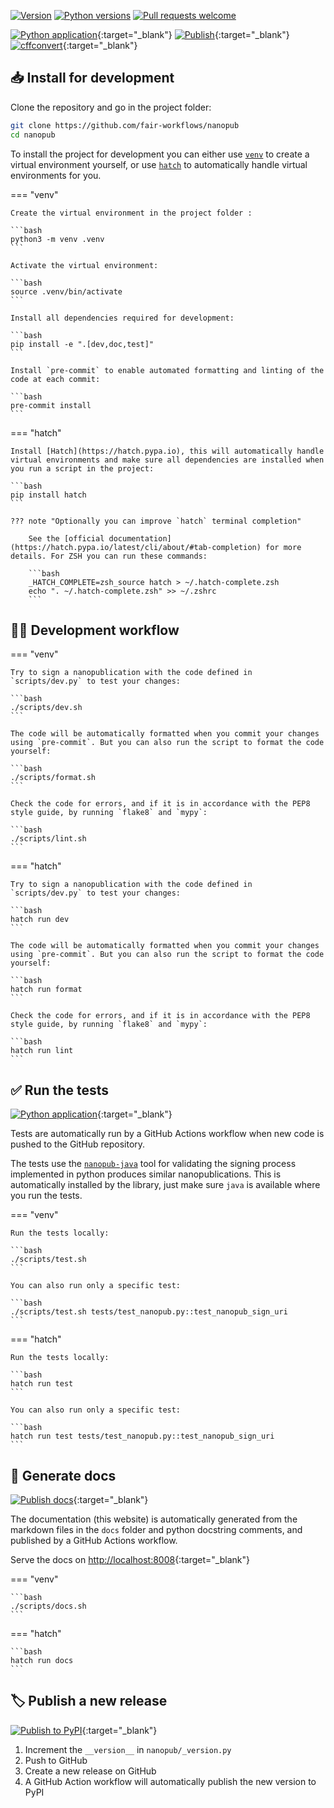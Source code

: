 [![Version](https://img.shields.io/pypi/v/nanopub)](https://pypi.org/project/nanopub) [![Python versions](https://img.shields.io/pypi/pyversions/nanopub)](https://pypi.org/project/nanopub) [![Pull requests welcome](https://img.shields.io/badge/pull%20requests-welcome-brightgreen)](https://github.com/fair-workflows/nanopub/fork)

[![Python application](https://github.com/fair-workflows/nanopub/actions/workflows/build.yml/badge.svg)](https://github.com/fair-workflows/nanopub/actions/workflows/build.yml){:target="_blank"} [![Publish](https://github.com/fair-workflows/nanopub/actions/workflows/pypi.yml/badge.svg)](https://github.com/fair-workflows/nanopub/actions/workflows/pypi.yml){:target="_blank"} [![cffconvert](https://github.com/fair-workflows/nanopub/actions/workflows/cffconvert.yml/badge.svg)](https://github.com/fair-workflows/nanopub/actions/workflows/cffconvert.yml){:target="_blank"}


## 📥 Install for development

Clone the repository and go in the project folder:

```bash
git clone https://github.com/fair-workflows/nanopub
cd nanopub
```

To install the project for development you can either use [`venv`](https://docs.python.org/3/library/venv.html) to create a virtual environment yourself, or use [`hatch`](https://hatch.pypa.io) to automatically handle virtual environments for you.

=== "venv"

    Create the virtual environment in the project folder :

    ```bash
    python3 -m venv .venv
    ```

    Activate the virtual environment:

    ```bash
    source .venv/bin/activate
    ```

    Install all dependencies required for development:

    ```bash
    pip install -e ".[dev,doc,test]"
    ```

    Install `pre-commit` to enable automated formatting and linting of the code at each commit:

    ```bash
    pre-commit install
    ```

=== "hatch"

    Install [Hatch](https://hatch.pypa.io), this will automatically handle virtual environments and make sure all dependencies are installed when you run a script in the project:

    ```bash
    pip install hatch
    ```

    ??? note "Optionally you can improve `hatch` terminal completion"

        See the [official documentation](https://hatch.pypa.io/latest/cli/about/#tab-completion) for more details. For ZSH you can run these commands:

        ```bash
        _HATCH_COMPLETE=zsh_source hatch > ~/.hatch-complete.zsh
        echo ". ~/.hatch-complete.zsh" >> ~/.zshrc
        ```


## 🧑‍💻 Development workflow

=== "venv"

    Try to sign a nanopublication with the code defined in `scripts/dev.py` to test your changes:

    ```bash
    ./scripts/dev.sh
    ```

    The code will be automatically formatted when you commit your changes using `pre-commit`. But you can also run the script to format the code yourself:

    ```bash
    ./scripts/format.sh
    ```

    Check the code for errors, and if it is in accordance with the PEP8 style guide, by running `flake8` and `mypy`:

    ```bash
    ./scripts/lint.sh
    ```

=== "hatch"

    Try to sign a nanopublication with the code defined in `scripts/dev.py` to test your changes:

    ```bash
    hatch run dev
    ```

    The code will be automatically formatted when you commit your changes using `pre-commit`. But you can also run the script to format the code yourself:

    ```bash
    hatch run format
    ```

    Check the code for errors, and if it is in accordance with the PEP8 style guide, by running `flake8` and `mypy`:

    ```bash
    hatch run lint
    ```


## ✅ Run the tests

[![Python application](https://github.com/fair-workflows/nanopub/actions/workflows/build.yml/badge.svg)](https://github.com/fair-workflows/nanopub/actions/workflows/build.yml){:target="_blank"}

Tests are automatically run by a GitHub Actions workflow when new code is pushed to the GitHub repository.

The tests use the [```nanopub-java```](https://github.com/Nanopublication/nanopub-java) tool for validating the signing process implemented in python produces similar nanopublications. This is automatically installed by the library, just make sure `java` is available where you run the tests.

=== "venv"

	Run the tests locally:

	```bash
	./scripts/test.sh
	```

	You can also run only a specific test:

	```bash
	./scripts/test.sh tests/test_nanopub.py::test_nanopub_sign_uri
	```

=== "hatch"

	Run the tests locally:

	```bash
	hatch run test
	```

	You can also run only a specific test:

	```bash
	hatch run test tests/test_nanopub.py::test_nanopub_sign_uri
	```


## 📖 Generate docs

[![Publish docs](https://github.com/fair-workflows/nanopub/actions/workflows/build.yml/badge.svg)](https://github.com/fair-workflows/nanopub/actions/workflows/build.yml){:target="_blank"}

The documentation (this website) is automatically generated from the markdown files in the `docs` folder and python docstring comments, and published by a GitHub Actions workflow.

Serve the docs on [http://localhost:8008](http://localhost:8008){:target="_blank"}

=== "venv"

    ```bash
    ./scripts/docs.sh
    ```

=== "hatch"

    ```bash
    hatch run docs
    ```


## 🏷️ Publish a new release

[![Publish to PyPI](https://github.com/fair-workflows/nanopub/actions/workflows/pypi.yml/badge.svg)](https://github.com/fair-workflows/nanopub/actions/workflows/pypi.yml){:target="_blank"}

1. Increment the `__version__` in `nanopub/_version.py`
2. Push to GitHub
3. Create a new release on GitHub
4. A GitHub Action workflow will automatically publish the new version to PyPI
